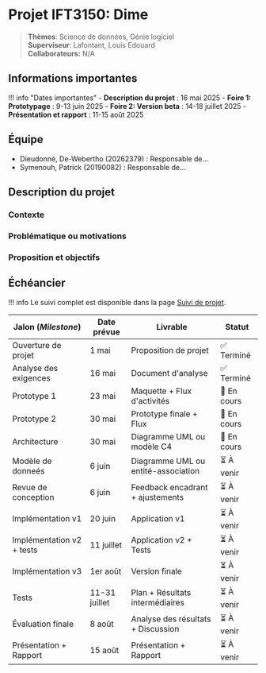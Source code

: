 # Projet IFT3150: Dime

> **Thèmes**: Science de données, Génie logiciel  
> **Superviseur**: Lafontant, Louis Edouard  
> **Collaborateurs:** N/A

## Informations importantes

!!! info "Dates importantes"
    - **Description du projet** : 16 mai 2025
    - **Foire 1: Prototypage** : 9-13 juin 2025
    - **Foire 2: Version beta** : 14-18 juillet 2025
    - **Présentation et rapport** : 11-15 août 2025

## Équipe

- Dieudonné, De-Webertho (20262379) : Responsable de...
- Symenouh, Patrick (20190082) : Responsable de...

## Description du projet

### Contexte

### Problématique ou motivations

### Proposition et objectifs


## Échéancier

!!! info
    Le suivi complet est disponible dans la page [Suivi de projet](suivi.md).

| Jalon (*Milestone*)            | Date prévue   | Livrable                            | Statut      |
|--------------------------------|---------------|-------------------------------------|-------------|
| Ouverture de projet            | 1 mai         | Proposition de projet               | ✅ Terminé  |
| Analyse des exigences          | 16 mai        | Document d'analyse                  | ✅ Terminé |
| Prototype 1                    | 23 mai        | Maquette + Flux d'activités         | 🔄 En cours |
| Prototype 2                    | 30 mai        | Prototype finale + Flux             | 🔄 En cours  |
| Architecture                   | 30 mai        | Diagramme UML ou modèle C4          | 🔄 En cours  |
| Modèle de donneés              | 6 juin        | Diagramme UML ou entité-association | ⏳ À venir  |
| Revue de conception            | 6 juin        | Feedback encadrant + ajustements    | ⏳ À venir  |
| Implémentation v1              | 20 juin       | Application v1                      | ⏳ À venir  |
| Implémentation v2 + tests      | 11 juillet    | Application v2 + Tests              | ⏳ À venir  |
| Implémentation v3              | 1er août      | Version finale                      | ⏳ À venir  |
| Tests                          | 11-31 juillet | Plan + Résultats intermédiaires     | ⏳ À venir  |
| Évaluation finale              | 8 août        | Analyse des résultats + Discussion  | ⏳ À venir  |
| Présentation + Rapport         | 15 août       | Présentation + Rapport              | ⏳ À venir  |
